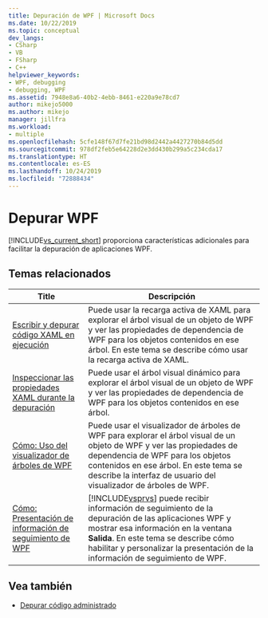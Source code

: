 ```yaml
---
title: Depuración de WPF | Microsoft Docs
ms.date: 10/22/2019
ms.topic: conceptual
dev_langs:
- CSharp
- VB
- FSharp
- C++
helpviewer_keywords:
- WPF, debugging
- debugging, WPF
ms.assetid: 7948e8a6-40b2-4ebb-8461-e220a9e78cd7
author: mikejo5000
ms.author: mikejo
manager: jillfra
ms.workload:
- multiple
ms.openlocfilehash: 5cfe148f67d7fe21bd98d2442a4427270b84d5dd
ms.sourcegitcommit: 978df2feb5e64228d2e3dd430b299a5c234cda17
ms.translationtype: HT
ms.contentlocale: es-ES
ms.lasthandoff: 10/24/2019
ms.locfileid: "72888434"
---
```

# <a name="debugging-wpf"></a>Depurar WPF

[!INCLUDE[vs_current_short](../code-quality/includes/vs_current_short_md.md)] proporciona características adicionales para facilitar la depuración de aplicaciones WPF.

## <a name="related-topics"></a>Temas relacionados

| Title | Descripción |
| - | - |
| [Escribir y depurar código XAML en ejecución](../xaml-tools/xaml-hot-reload.md) | Puede usar la recarga activa de XAML para explorar el árbol visual de un objeto de WPF y ver las propiedades de dependencia de WPF para los objetos contenidos en ese árbol. En este tema se describe cómo usar la recarga activa de XAML. |
| [Inspeccionar las propiedades XAML durante la depuración](../xaml-tools/xaml-hot-reload.md) | Puede usar el árbol visual dinámico para explorar el árbol visual de un objeto de WPF y ver las propiedades de dependencia de WPF para los objetos contenidos en ese árbol. |
| [Cómo: Uso del visualizador de árboles de WPF](../debugger/how-to-use-the-wpf-tree-visualizer.md) | Puede usar el visualizador de árboles de WPF para explorar el árbol visual de un objeto de WPF y ver las propiedades de dependencia de WPF para los objetos contenidos en ese árbol. En este tema se describe la interfaz de usuario del visualizador de árboles de WPF. |
| [Cómo: Presentación de información de seguimiento de WPF](../debugger/how-to-display-wpf-trace-information.md) | [!INCLUDE[vsprvs](../code-quality/includes/vsprvs_md.md)] puede recibir información de seguimiento de la depuración de las aplicaciones WPF y mostrar esa información en la ventana **Salida**. En este tema se describe cómo habilitar y personalizar la presentación de la información de seguimiento de WPF. |

## <a name="see-also"></a>Vea también
- [Depurar código administrado](../debugger/debugging-managed-code.md)